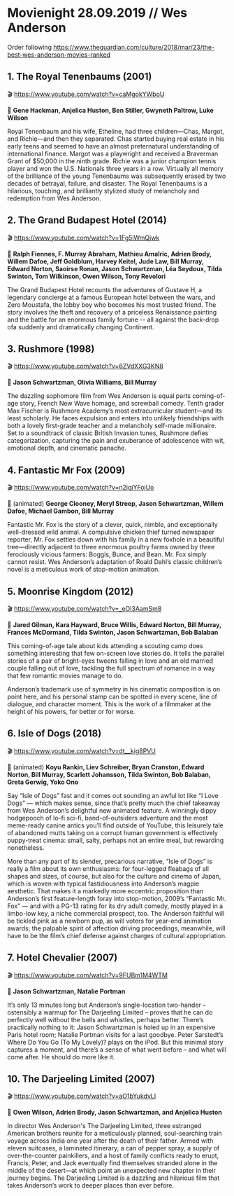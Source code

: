 # Movienight 28.09.2019 // Wes Anderson
Order following https://www.theguardian.com/culture/2018/mar/23/the-best-wes-anderson-movies-ranked
## 1. The Royal Tenenbaums (2001)
:clapper: https://www.youtube.com/watch?v=caMgokYWboU

:star2: **Gene Hackman, Anjelica Huston, Ben Stiller, Gwyneth Paltrow, Luke Wilson**

Royal Tenenbaum and his wife, Etheline, had three children—Chas, Margot, and Richie—and then they separated. Chas started buying real estate in his early teens and seemed to have an almost preternatural understanding of international finance. Margot was a playwright and received a Braverman Grant of $50,000 in the ninth grade. Richie was a junior champion tennis player and won the U.S. Nationals three years in a row. Virtually all memory of the brilliance of the young Tenenbaums was subsequently erased by two decades of betrayal, failure, and disaster. The Royal Tenenbaums is a hilarious, touching, and brilliantly stylized study of melancholy and redemption from Wes Anderson.

## 2. The Grand Budapest Hotel (2014)
:clapper: https://www.youtube.com/watch?v=1Fg5iWmQjwk

:star2: **Ralph Fiennes, F. Murray Abraham, Mathieu Amalric, Adrien Brody, Willem Dafoe, Jeff Goldblum, Harvey Keitel, Jude Law, Bill Murray, Edward Norton, Saoirse Ronan, Jason Schwartzman, Léa Seydoux, Tilda Swinton, Tom Wilkinson, Owen Wilson, Tony Revolori**

The Grand Budapest Hotel recounts the adventures of Gustave H, a legendary concierge at a famous European hotel between the wars, and Zero Moustafa, the lobby boy who becomes his most trusted friend. The story involves the theft and recovery of a priceless Renaissance painting and the battle for an enormous family fortune -- all against the back-drop ofa suddenly and dramatically changing Continent.

## 3. Rushmore (1998)
:clapper: https://www.youtube.com/watch?v=6ZVdXXG3KN8

:star2: **Jason Schwartzman, Olivia Williams, Bill Murray**

The dazzling sophomore film from Wes Anderson is equal parts coming-of-age story, French New Wave homage, and screwball comedy. Tenth grader Max Fischer is Rushmore Academy’s most extracurricular student—and its least scholarly. He faces expulsion and enters into unlikely friendships with both a lovely first-grade teacher and a melancholy self-made millionaire. Set to a soundtrack of classic British Invasion tunes, Rushmore defies categorization, capturing the pain and exuberance of adolescence with wit, emotional depth, and cinematic panache.

## 4. Fantastic Mr Fox (2009)
:clapper: https://www.youtube.com/watch?v=n2igjYFojUo

:star2: (animated) **George Clooney, Meryl Streep, Jason Schwartzman, Willem Dafoe, Michael Gambon, Bill Murray**

Fantastic Mr. Fox is the story of a clever, quick, nimble, and exceptionally well-dressed wild animal. A compulsive chicken thief turned newspaper reporter, Mr. Fox settles down with his family in a new foxhole in a beautiful tree—directly adjacent to three enormous poultry farms owned by three ferociously vicious farmers: Boggis, Bunce, and Bean. Mr. Fox simply cannot resist. Wes Anderson’s adaptation of Roald Dahl’s classic children’s novel is a meticulous work of stop-motion animation.

## 5. Moonrise Kingdom (2012)
:clapper: https://www.youtube.com/watch?v=_eOI3AamSm8

:star2: **Jared Gilman, Kara Hayward, Bruce Willis, Edward Norton, Bill Murray, Frances McDormand, Tilda Swinton, Jason Schwartzman, Bob Balaban**

This coming-of-age tale about kids attending a scouting camp does something interesting that few on-screen love stories do. It tells the parallel stories of a pair of bright-eyes tweens falling in love and an old married couple falling out of love, tackling the full spectrum of romance in a way that few romantic movies manage to do.

Anderson’s trademark use of symmetry in his cinematic composition is on point here, and his personal stamp can be spotted in every scene, line of dialogue, and character moment. This is the work of a filmmaker at the height of his powers, for better or for worse.

## 6. Isle of Dogs (2018)
:clapper: https://www.youtube.com/watch?v=dt__kig8PVU

:star2: (animated) **Koyu Rankin, Liev Schreiber, Bryan Cranston, Edward Norton, Bill Murray, Scarlett Johansson, Tilda Swinton, Bob Balaban, Greta Gerwig, Yoko Ono**

Say “Isle of Dogs” fast and it comes out sounding an awful lot like “I Love Dogs” — which makes sense, since that’s pretty much the chief takeaway from Wes Anderson’s delightful new animated feature. A winningly dippy hodgepooch of lo-fi sci-fi, band-of-outsiders adventure and the most meme-ready canine antics you’ll find outside of YouTube, this leisurely tale of abandoned mutts taking on a corrupt human government is effectively puppy-treat cinema: small, salty, perhaps not an entire meal, but rewarding nonetheless.

More than any part of its slender, precarious narrative, “Isle of Dogs” is really a film about its own enthusiasms: for four-legged fleabags of all shapes and sizes, of course, but also for the culture and cinema of Japan, which is woven with typical fastidiousness into Anderson’s magpie aesthetic. That makes it a markedly more eccentric proposition than Anderson’s first feature-length foray into stop-motion, 2009’s “Fantastic Mr. Fox” — and with a PG-13 rating for its dry adult comedy, mostly played in a limbo-low key, a niche commercial prospect, too. The Anderson faithful will be tickled pink as a newborn pup, as will voters for year-end animation awards; the palpable spirit of affection driving proceedings, meanwhile, will have to be the film’s chief defense against charges of cultural appropriation.

## 7. Hotel Chevalier (2007)
:clapper: https://www.youtube.com/watch?v=9FUBm1M4WTM

:star2: **Jason Schwartzman, Natalie Portman**

It’s only 13 minutes long but Anderson’s single-location two-hander – ostensibly a warmup for The Darjeeling Limited – proves that he can do perfectly well without the bells and whistles, perhaps better. There’s practically nothing to it: Jason Schwartzman is holed up in an expensive Paris hotel room; Natalie Portman visits for a last goodbye. Peter Sarstedt’s Where Do You Go (To My Lovely)? plays on the iPod. But this minimal story captures a moment, and there’s a sense of what went before – and what will come after. He should do more like it.

## 10. The Darjeeling Limited (2007)
:clapper: https://www.youtube.com/watch?v=aO1bYukdvLI 

:star2: **Owen Wilson, Adrien Brody, Jason Schwartzman, and Anjelica Huston**

In director Wes Anderson's The Darjeeling Limited, three estranged American brothers reunite for a meticulously planned, soul-searching train voyage across India one year after the death of their father. Armed with eleven suitcases, a laminated itinerary, a can of pepper spray, a supply of over-the-counter painkillers, and a host of family conflicts ready to erupt, Francis, Peter, and Jack eventually find themselves stranded alone in the middle of the desert—at which point an unexpected new chapter in their journey begins. The Darjeeling Limited is a dazzling and hilarious film that takes Anderson’s work to deeper places than ever before.

